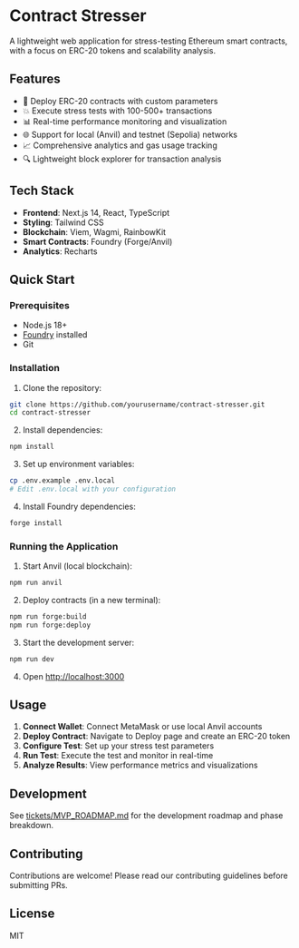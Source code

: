 # Contract Stresser

A lightweight web application for stress-testing Ethereum smart contracts, with a focus on ERC-20 tokens and scalability analysis.

## Features

- 🚀 Deploy ERC-20 contracts with custom parameters
- 💥 Execute stress tests with 100-500+ transactions
- 📊 Real-time performance monitoring and visualization
- 🌐 Support for local (Anvil) and testnet (Sepolia) networks
- 📈 Comprehensive analytics and gas usage tracking
- 🔍 Lightweight block explorer for transaction analysis

## Tech Stack

- **Frontend**: Next.js 14, React, TypeScript
- **Styling**: Tailwind CSS
- **Blockchain**: Viem, Wagmi, RainbowKit
- **Smart Contracts**: Foundry (Forge/Anvil)
- **Analytics**: Recharts

## Quick Start

### Prerequisites

- Node.js 18+
- [Foundry](https://book.getfoundry.sh/getting-started/installation) installed
- Git

### Installation

1. Clone the repository:
```bash
git clone https://github.com/yourusername/contract-stresser.git
cd contract-stresser
```

2. Install dependencies:
```bash
npm install
```

3. Set up environment variables:
```bash
cp .env.example .env.local
# Edit .env.local with your configuration
```

4. Install Foundry dependencies:
```bash
forge install
```

### Running the Application

1. Start Anvil (local blockchain):
```bash
npm run anvil
```

2. Deploy contracts (in a new terminal):
```bash
npm run forge:build
npm run forge:deploy
```

3. Start the development server:
```bash
npm run dev
```

4. Open [http://localhost:3000](http://localhost:3000)

## Usage

1. **Connect Wallet**: Connect MetaMask or use local Anvil accounts
2. **Deploy Contract**: Navigate to Deploy page and create an ERC-20 token
3. **Configure Test**: Set up your stress test parameters
4. **Run Test**: Execute the test and monitor in real-time
5. **Analyze Results**: View performance metrics and visualizations

## Development

See [tickets/MVP_ROADMAP.md](tickets/MVP_ROADMAP.md) for the development roadmap and phase breakdown.

## Contributing

Contributions are welcome! Please read our contributing guidelines before submitting PRs.

## License

MIT